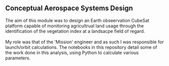 ## Conceptual Aerospace Systems Design

The aim of this module was to design an Earth obseervation CubeSat platform capable of monitoring agricultrual land usage
through the identification of the vegetation index at a landsacpe field of regard.
<br>
<br>
My role was that of the 'Mission' engineer and as such I was responsible for launch/orbit calculations. The notebooks in this
repository detail some of the work done in this analysis, using Python to calculate various parameters.
